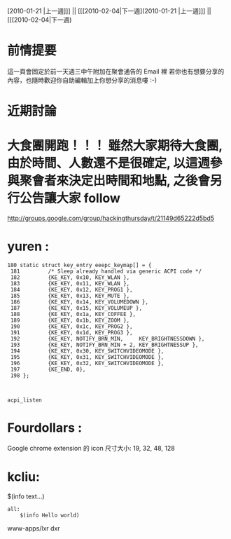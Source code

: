 [2010-01-21 |上一週]]] || [[[2010-02-04|下一週](2010-01-21 |上一週]]] || [[[2010-02-04|下一週)



# 前情提要

這一頁會固定於前一天週三中午附加在聚會通告的 Email 裡
若你也有想要分享的內容，也隨時歡迎你自助編輯加上你想分享的消息嘍 :-)


# 近期討論


# 大食團開跑！！！ 雖然大家期待大食團, 由於時間、人數還不是很確定, 以這週參與聚會者來決定出時間和地點, 之後會另行公告讓大家 follow

<http://groups.google.com/group/hackingthursday/t/21149d65222d5bd5>  

# yuren :



    180 static struct key_entry eeepc_keymap[] = {
     181         /* Sleep already handled via generic ACPI code */
     182         {KE_KEY, 0x10, KEY_WLAN },
     183         {KE_KEY, 0x11, KEY_WLAN },
     184         {KE_KEY, 0x12, KEY_PROG1 },
     185         {KE_KEY, 0x13, KEY_MUTE },
     186         {KE_KEY, 0x14, KEY_VOLUMEDOWN },
     187         {KE_KEY, 0x15, KEY_VOLUMEUP },
     188         {KE_KEY, 0x1a, KEY_COFFEE },
     189         {KE_KEY, 0x1b, KEY_ZOOM },                                                              
     190         {KE_KEY, 0x1c, KEY_PROG2 },
     191         {KE_KEY, 0x1d, KEY_PROG3 },
     192         {KE_KEY, NOTIFY_BRN_MIN,     KEY_BRIGHTNESSDOWN },
     193         {KE_KEY, NOTIFY_BRN_MIN + 2, KEY_BRIGHTNESSUP },
     194         {KE_KEY, 0x30, KEY_SWITCHVIDEOMODE },
     195         {KE_KEY, 0x31, KEY_SWITCHVIDEOMODE },
     196         {KE_KEY, 0x32, KEY_SWITCHVIDEOMODE },
     197         {KE_END, 0},
     198 };



    acpi_listen


# Fourdollars :

Google chrome extension 的 icon 尺寸大小: 19, 32, 48, 128

# kcliu:

$(info text...)

    all:
    	$(info Hello world)


www-apps/lxr
dxr